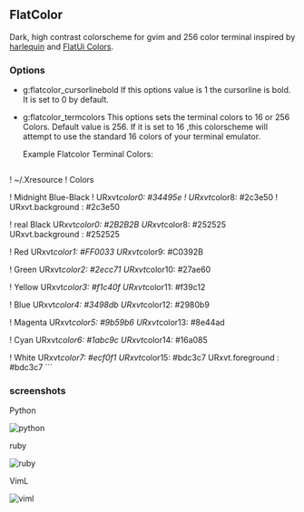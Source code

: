 ## FlatColor ##

Dark, high contrast colorscheme for gvim and 256 color terminal inspired by [harlequin](https://github.com/nielsmadan/harlequin) and [FlatUi Colors](http://flatuicolors.com/).


### Options ###
  * g:flatcolor_cursorlinebold
    If this options value is 1 the cursorline is bold. It is set to 0 by default.

  * g:flatcolor_termcolors
    This options sets the terminal colors to 16 or 256 Colors. Default value is 256.
    If it is set to 16 ,this colorscheme will attempt to use the standard 16 colors of your terminal emulator.

    Example Flatcolor Terminal Colors:
    ```
! ~/.Xresource
! Colors

! Midnight Blue-Black
! URxvt*color0:           #34495e
! URxvt*color8:           #2c3e50
! URxvt.background :      #2c3e50

! real Black
URxvt*color0:           #2B2B2B
URxvt*color8:           #252525
URxvt.background :      #252525

! Red
URxvt*color1:           #FF0033
URxvt*color9:           #C0392B

! Green
URxvt*color2:           #2ecc71
URxvt*color10:          #27ae60

! Yellow
URxvt*color3:           #f1c40f
URxvt*color11:          #f39c12

! Blue
URxvt*color4:           #3498db
URxvt*color12:          #2980b9

! Magenta
URxvt*color5:           #9b59b6
URxvt*color13:          #8e44ad

! Cyan
URxvt*color6:           #1abc9c
URxvt*color14:          #16a085

! White
URxvt*color7:           #ecf0f1
URxvt*color15:          #bdc3c7
URxvt.foreground :      #bdc3c7
      ```


### screenshots ###

Python

![python](http://i.imgur.com/aL2fZoy.png)

ruby

![ruby](http://i.imgur.com/hGJPMcy.png)

VimL

![viml](http://i.imgur.com/X7AOItg.png)


